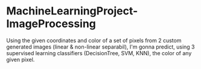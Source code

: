 # MachineLearningProject-ImageProcessing
Using the given coordinates and color of a set of pixels from 2 custom generated images (linear &amp; non-linear separabil), I'm gonna predict, using 3 supervised learning classifiers (DecisionTree, SVM, KNN), the color of any given pixel.
